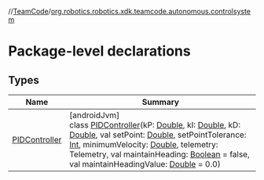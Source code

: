 //[TeamCode](../../index.md)/[org.robotics.robotics.xdk.teamcode.autonomous.controlsystem](index.md)

# Package-level declarations

## Types

| Name | Summary |
|---|---|
| [PIDController](-p-i-d-controller/index.md) | [androidJvm]<br>class [PIDController](-p-i-d-controller/index.md)(kP: [Double](https://kotlinlang.org/api/latest/jvm/stdlib/kotlin/-double/index.html), kI: [Double](https://kotlinlang.org/api/latest/jvm/stdlib/kotlin/-double/index.html), kD: [Double](https://kotlinlang.org/api/latest/jvm/stdlib/kotlin/-double/index.html), val setPoint: [Double](https://kotlinlang.org/api/latest/jvm/stdlib/kotlin/-double/index.html), setPointTolerance: [Int](https://kotlinlang.org/api/latest/jvm/stdlib/kotlin/-int/index.html), minimumVelocity: [Double](https://kotlinlang.org/api/latest/jvm/stdlib/kotlin/-double/index.html), telemetry: Telemetry, val maintainHeading: [Boolean](https://kotlinlang.org/api/latest/jvm/stdlib/kotlin/-boolean/index.html) = false, val maintainHeadingValue: [Double](https://kotlinlang.org/api/latest/jvm/stdlib/kotlin/-double/index.html) = 0.0) |
